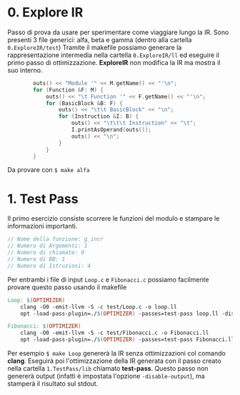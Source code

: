 # 0. Explore IR
Passo di prova da usare per sperimentare come viaggiare lungo la IR.
Sono presenti 3 file generici: alfa, beta e gamma (dentro alla cartella `0.ExploreIR/test`)
Tramite il makefile possiamo generare la rappresentazione intermedia nella cartella `0.ExploreIR/ll` ed eseguire il primo passo di ottimizzazione. **ExploreIR** non modifica la IR ma mostra il suo interno.
```cpp
        outs() << "Module '" << M.getName() << "'\n";
        for (Function &F: M) {
            outs() << "\t Function '" << F.getName() << "'\n";
            for (BasicBlock &B: F) {
                outs() << "\t\t BasicBlock" << "\n";
                for (Instruction &I: B) {
                    outs() << "\t\t\t Instruction" << "\t";
                    I.printAsOperand(outs());
                    outs() << "\n";
                }
            }
        }
```
Da provare con `$ make alfa`
# 1. Test Pass
Il primo esercizio consiste scorrere le funzioni del modulo e stampare le informazioni importanti.
```cpp
// Nome della funzione: g_incr
// Numero di Argomenti: 1
// Numero di chiamate: 0
// Numero di BB: 1
// Numero di Istruzioni: 4
```
Per entrambi i file di input `Loop.c` e `Fibonacci.c` possiamo facilmente provare questo passo usando il makefile
```makefile
Loop: $(OPTIMIZER)
	clang -O0 -emit-llvm -S -c test/Loop.c -o loop.ll
	opt -load-pass-plugin=./$(OPTIMIZER) -passes=test-pass loop.ll -disable-output

Fibonacci: $(OPTIMIZER)
	clang -O0 -emit-llvm -S -c test/Fibonacci.c -o Fibonacci.ll
	opt -load-pass-plugin=./$(OPTIMIZER) -passes=test-pass Fibonacci.ll -disable-output
```

Per esempio `$ make Loop` genererà la IR senza ottimizzazioni col comando **clang**. Eseguirà poi l'ottimizzazione della IR generata con il passo creato nella cartella `1.TestPass/lib` chiamato **test-pass**. Questo passo non genererà output (infatti è impostata l'opzione `-disable-output`), ma stamperà il risultato sul stdout.



